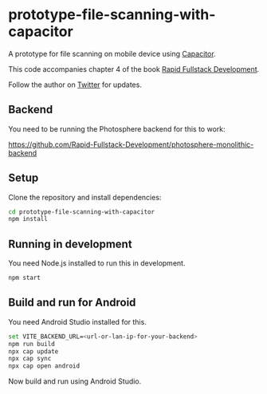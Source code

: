 # prototype-file-scanning-with-capacitor

A prototype for file scanning on mobile device using [Capacitor](https://capacitorjs.com/).

This code accompanies chapter 4 of the book [Rapid Fullstack Development](https://rapidfullstackdevelopment.com/).

Follow the author on [Twitter](https://twitter.com/codecapers) for updates.

## Backend

You need to be running the Photosphere backend for this to work:

https://github.com/Rapid-Fullstack-Development/photosphere-monolithic-backend

## Setup

Clone the repository and install dependencies:

```bash
cd prototype-file-scanning-with-capacitor
npm install
```

## Running in development

You need Node.js installed to run this in development.

```bash
npm start
```

## Build and run for Android

You need Android Studio installed for this.

```bash 
set VITE_BACKEND_URL=<url-or-lan-ip-for-your-backend>
npm run build 
npx cap update
npx cap sync
npx cap open android
```

Now build and run using Android Studio.